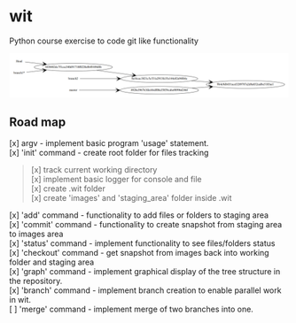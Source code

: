 # wit

Python course exercise to code git like functionality

![wit graph](./resources/graph.png)

## Road map

[x] argv - implement basic program 'usage' statement. </br>
[x] 'init' command - create root folder for files tracking </br>

<blockquote>
    [x] track current working directory </br>
    [x] implement basic logger for console and file </br>
    [x] create .wit folder </br>
    [x] create 'images' and 'staging_area' folder inside .wit </br>
</blockquote>
[x] 'add' command - functionality to add files or folders to staging area </br>
[x] 'commit' command - functionality to create snapshot from staging area to images area </br>
[x] 'status' command - implement functionality to see files/folders status </br>
[x] 'checkout' command - get snapshot from images back into working folder and staging area </br>
[x] 'graph' command - implement graphical display of the tree structure in the repository. </br>
[x] 'branch' command - implement branch creation to enable parallel work in wit. </br>
[ ] 'merge' command - implement merge of two branches into one.</br>
